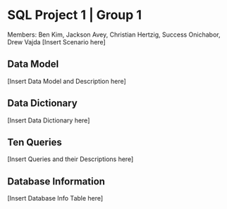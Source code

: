 
# SQL Project 1 | Group 1
Members: Ben Kim, Jackson Avey, Christian Hertzig, Success Onichabor, Drew Vajda
[Insert Scenario here]





## Data Model
[Insert Data Model and Description here]

## Data Dictionary
[Insert Data Dictionary here]

## Ten Queries
[Insert Queries and their Descriptions here]

## Database Information
[Insert Database Info Table here]
